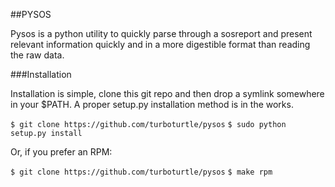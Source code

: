 ##PYSOS

Pysos is a python utility to quickly parse through a sosreport and present relevant information quickly and in a more digestible format than reading the raw data.

###Installation

Installation is simple, clone this git repo and then drop a symlink somewhere in your $PATH. A proper setup.py installation method is in the works.

`$ git clone https://github.com/turboturtle/pysos`
`$ sudo python setup.py install`

Or, if you prefer an RPM:

`$ git clone https://github.com/turboturtle/pysos`
`$ make rpm`

